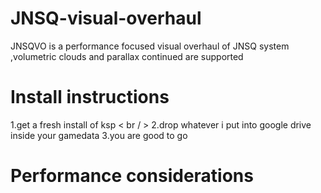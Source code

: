 # JNSQ-visual-overhaul

JNSQVO is a performance focused visual overhaul of JNSQ system ,volumetric clouds and parallax continued are supported

# Install instructions 
1.get a fresh install of ksp < br / >
2.drop whatever i put into google drive inside your gamedata 
3.you are good to go
# Performance considerations
